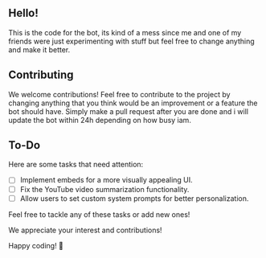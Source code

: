 ## Hello!
This is the code for the bot, its kind of a mess since me and one of my friends were just experimenting with stuff but feel free to change anything and make it better.

## Contributing

We welcome contributions! Feel free to contribute to the project by changing anything that you think would be an improvement or a feature the bot should have. Simply make a pull request after you are done and i will update the bot within 24h depending on how busy iam.

## To-Do

Here are some tasks that need attention:

- [ ] Implement embeds for a more visually appealing UI.
- [ ] Fix the YouTube video summarization functionality.
- [ ] Allow users to set custom system prompts for better personalization.

Feel free to tackle any of these tasks or add new ones!

We appreciate your interest and contributions!

Happy coding! 🚀

